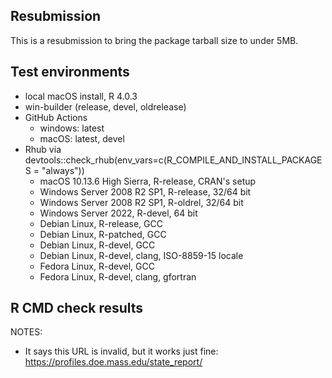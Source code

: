 ## Resubmission

This is a resubmission to bring the package tarball size to under 5MB.


## Test environments

* local macOS install, R 4.0.3
* win-builder (release, devel, oldrelease)
* GitHub Actions
    + windows: latest
    + macOS: latest, devel
* Rhub via devtools::check_rhub(env_vars=c(R_COMPILE_AND_INSTALL_PACKAGES = "always"))
    + macOS 10.13.6 High Sierra, R-release, CRAN's setup
    + Windows Server 2008 R2 SP1, R-release, 32/64 bit
    + Windows Server 2008 R2 SP1, R-oldrel, 32/64 bit
    + Windows Server 2022, R-devel, 64 bit
    + Debian Linux, R-release, GCC
    + Debian Linux, R-patched, GCC
    + Debian Linux, R-devel, GCC
    + Debian Linux, R-devel, clang, ISO-8859-15 locale
    + Fedora Linux, R-devel, GCC
    + Fedora Linux, R-devel, clang, gfortran


## R CMD check results

NOTES:

* It says this URL is invalid, but it works just fine: https://profiles.doe.mass.edu/state_report/


